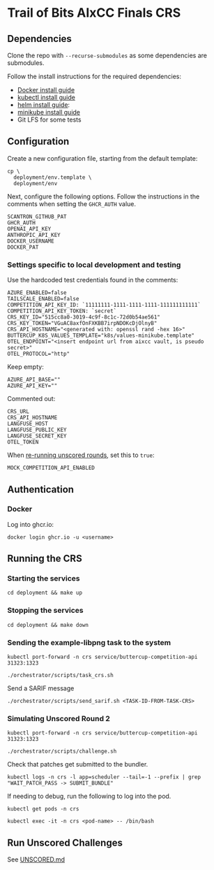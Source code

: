 # Trail of Bits AIxCC Finals CRS

## Dependencies

Clone the repo with `--recurse-submodules` as some dependencies are submodules.

Follow the install instructions for the required dependencies:

* [Docker install guide](https://docs.docker.com/engine/install/ubuntu/)
* [kubectl install guide](https://kubernetes.io/docs/tasks/tools/install-kubectl-linux/)
* [helm install guide](https://helm.sh/docs/intro/install/):
* [minikube install guide](https://minikube.sigs.k8s.io/docs/start/?arch=%2Flinux%2Fx86-64%2Fstable%2Fdebian+package)
* Git LFS for some tests

## Configuration

Create a new configuration file, starting from the default template:

```shell
cp \
  deployment/env.template \
  deployment/env
```

Next, configure the following options. Follow the instructions in the comments when setting the `GHCR_AUTH` value.

```shell
SCANTRON_GITHUB_PAT
GHCR_AUTH
OPENAI_API_KEY
ANTHROPIC_API_KEY
DOCKER_USERNAME
DOCKER_PAT
```

### Settings specific to local development and testing

Use the hardcoded test credentials found in the comments:

```shell
AZURE_ENABLED=false
TAILSCALE_ENABLED=false
COMPETITION_API_KEY_ID: `11111111-1111-1111-1111-111111111111`
COMPETITION_API_KEY_TOKEN: `secret`
CRS_KEY_ID="515cc8a0-3019-4c9f-8c1c-72d0b54ae561"
CRS_KEY_TOKEN="VGuAC8axfOnFXKBB7irpNDOKcDjOlnyB"
CRS_API_HOSTNAME="<generated with: openssl rand -hex 16>"
BUTTERCUP_K8S_VALUES_TEMPLATE="k8s/values-minikube.template"
OTEL_ENDPOINT="<insert endpoint url from aixcc vault, is pseudo secret>"
OTEL_PROTOCOL="http"
```

Keep empty:

```shell
AZURE_API_BASE=""
AZURE_API_KEY=""
```

Commented out:

```shell
CRS_URL
CRS_API_HOSTNAME
LANGFUSE_HOST
LANGFUSE_PUBLIC_KEY
LANGFUSE_SECRET_KEY
OTEL_TOKEN
```

When [re-running unscored rounds](orchestrator/src/buttercup/orchestrator/mock_competition_api/README.md), set this to `true`:

```shell
MOCK_COMPETITION_API_ENABLED
```

## Authentication

### Docker

Log into ghcr.io:

```shell
docker login ghcr.io -u <username>
```

## Running the CRS

### Starting the services

```shell
cd deployment && make up
```

### Stopping the services

```shell
cd deployment && make down
```

### Sending the example-libpng task to the system

```shell
kubectl port-forward -n crs service/buttercup-competition-api 31323:1323
```

```shell
./orchestrator/scripts/task_crs.sh
```

Send a SARIF message

```shell
./orchestrator/scripts/send_sarif.sh <TASK-ID-FROM-TASK-CRS>
```

### Simulating Unscored Round 2

```shell
kubectl port-forward -n crs service/buttercup-competition-api 31323:1323
```

```shell
./orchestrator/scripts/challenge.sh
```

Check that patches get submitted to the bundler.

```shell
kubectl logs -n crs -l app=scheduler --tail=-1 --prefix | grep "WAIT_PATCH_PASS -> SUBMIT_BUNDLE"
```

If needing to debug, run the following to log into the pod.

```shell
kubectl get pods -n crs

kubectl exec -it -n crs <pod-name> -- /bin/bash
```

## Run Unscored Challenges

See [UNSCORED.md](UNSCORED.md)
